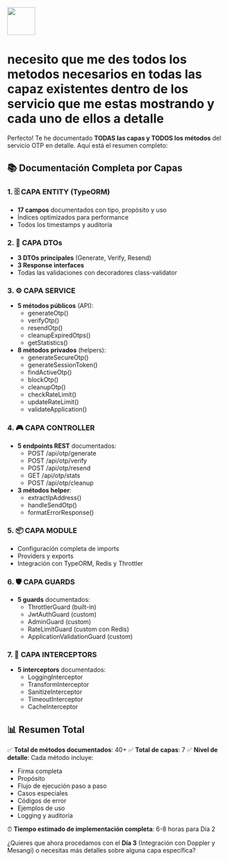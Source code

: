 <img src="https://r2cdn.perplexity.ai/pplx-full-logo-primary-dark%402x.png" style="height:64px;margin-right:32px"/>

# necesito que me des todos los metodos necesarios en todas las capaz existentes dentro de los servicio que me estas mostrando y cada uno de ellos a detalle

Perfecto! Te he documentado **TODAS las capas y TODOS los métodos** del servicio OTP en detalle. Aquí está el resumen completo:

## 📚 Documentación Completa por Capas

### **1. 🗄️ CAPA ENTITY (TypeORM)**

- **17 campos** documentados con tipo, propósito y uso
- Índices optimizados para performance
- Todos los timestamps y auditoría

### **2. 📝 CAPA DTOs**

- **3 DTOs principales** (Generate, Verify, Resend)
- **3 Response interfaces**
- Todas las validaciones con decoradores class-validator

### **3. ⚙️ CAPA SERVICE**

- **5 métodos públicos** (API):
    - generateOtp()
    - verifyOtp()
    - resendOtp()
    - cleanupExpiredOtps()
    - getStatistics()
- **8 métodos privados** (helpers):
    - generateSecureOtp()
    - generateSessionToken()
    - findActiveOtp()
    - blockOtp()
    - cleanupOtp()
    - checkRateLimit()
    - updateRateLimit()
    - validateApplication()

### **4. 🎮 CAPA CONTROLLER**

- **5 endpoints REST** documentados:
    - POST /api/otp/generate
    - POST /api/otp/verify
    - POST /api/otp/resend
    - GET /api/otp/stats
    - POST /api/otp/cleanup
- **3 métodos helper**:
    - extractIpAddress()
    - handleSendOtp()
    - formatErrorResponse()

### **5. 📦 CAPA MODULE**

- Configuración completa de imports
- Providers y exports
- Integración con TypeORM, Redis y Throttler

### **6. 🛡️ CAPA GUARDS**

- **5 guards** documentados:
    - ThrottlerGuard (built-in)
    - JwtAuthGuard (custom)
    - AdminGuard (custom)
    - RateLimitGuard (custom con Redis)
    - ApplicationValidationGuard (custom)

### **7. 🔄 CAPA INTERCEPTORS**

- **5 interceptors** documentados:
    - LoggingInterceptor
    - TransformInterceptor
    - SanitizeInterceptor
    - TimeoutInterceptor
    - CacheInterceptor

## 📊 Resumen Total

✅ **Total de métodos documentados**: 40+
✅ **Total de capas**: 7
✅ **Nivel de detalle**: Cada método incluye:

- Firma completa
- Propósito
- Flujo de ejecución paso a paso
- Casos especiales
- Códigos de error
- Ejemplos de uso
- Logging y auditoría

⏰ **Tiempo estimado de implementación completa**: 6-8 horas para Día 2

¿Quieres que ahora procedamos con el **Día 3** (Integración con Doppler y Mesangi) o necesitas más detalles sobre alguna capa específica?
